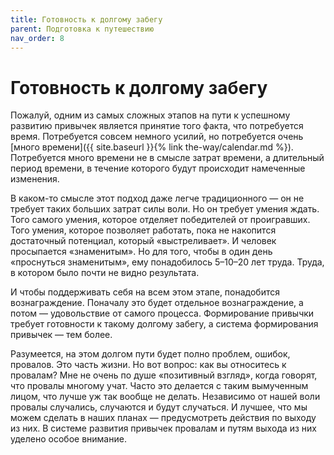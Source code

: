 ```yaml
---
title: Готовность к долгому забегу
parent: Подготовка к путешествию
nav_order: 8
---
```


# Готовность к долгому забегу

Пожалуй, одним из самых сложных этапов на пути к успешному развитию
привычек является принятие того факта, что потребуется
время. Потребуется совсем немного усилий, но потребуется очень [много
времени]({{ site.baseurl }}{% link the-way/calendar.md
%}). Потребуется много времени не в смысле затрат времени, а
длительный период времени, в течение которого будут происходит
намеченные изменения.

В каком-то смысле этот подход даже легче традиционного — он не требует
таких больших затрат силы воли. Но он требует умения ждать. Того
самого умения, которое отделяет победителей от проигравших. Того
умения, которое позволяет работать, пока не накопится достаточный
потенциал, который «выстреливает». И человек просыпается
«знаменитым». Но для того, чтобы в один день «проснуться знаменитым»,
ему понадобилось 5–10–20 лет труда. Труда, в котором было почти не
видно результата.

И чтобы поддерживать себя на всем этом этапе, понадобится
вознаграждение. Поначалу это будет отдельное вознаграждение, а потом —
удовольствие от самого процесса. Формирование привычки требует
готовности к такому долгому забегу, а система формирования привычек —
тем более.

Разумеется, на этом долгом пути будет полно проблем, ошибок,
провалов. Это часть жизни. Но вот вопрос: как вы относитесь к
провалам? Мне не очень по душе «позитивный взгляд», когда говорят, что
провалы многому учат. Часто это делается с таким вымученным лицом, что
лучше уж так вообще не делать. Независимо от нашей воли провалы
случались, случаются и будут случаться. И лучшее, что мы можем сделать
в наших планах — предусмотреть действия по выходу из них. В системе
развития привычек провалам и путям выхода из них уделено особое
внимание.
